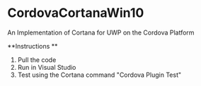 # CordovaCortanaWin10
An Implementation of Cortana for UWP on the Cordova Platform

**Instructions **

1. Pull the code
2. Run in Visual Studio
3. Test using the Cortana command "Cordova Plugin Test"
